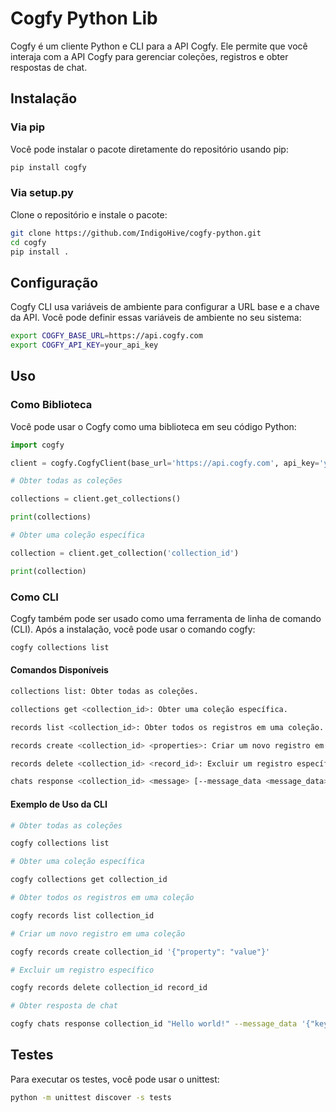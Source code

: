# Cogfy Python Lib

Cogfy é um cliente Python e CLI para a API Cogfy. Ele permite que você interaja com a API Cogfy para gerenciar coleções, registros e obter respostas de chat.

## Instalação

### Via pip

Você pode instalar o pacote diretamente do repositório usando pip:

```sh
pip install cogfy
```

### Via setup.py

Clone o repositório e instale o pacote:

```sh
git clone https://github.com/IndigoHive/cogfy-python.git
cd cogfy
pip install .
```

## Configuração

Cogfy CLI usa variáveis de ambiente para configurar a URL base e a chave da API. Você pode definir essas variáveis de ambiente no seu sistema:

```sh
export COGFY_BASE_URL=https://api.cogfy.com
export COGFY_API_KEY=your_api_key
```

## Uso

### Como Biblioteca

Você pode usar o Cogfy como uma biblioteca em seu código Python:

```python
import cogfy

client = cogfy.CogfyClient(base_url='https://api.cogfy.com', api_key='your_api_key')

# Obter todas as coleções

collections = client.get_collections()

print(collections)

# Obter uma coleção específica

collection = client.get_collection('collection_id')

print(collection)
```

### Como CLI

Cogfy também pode ser usado como uma ferramenta de linha de comando (CLI). Após a instalação, você pode usar o comando cogfy:

```sh
cogfy collections list
```

#### Comandos Disponíveis

```sh
collections list: Obter todas as coleções.

collections get <collection_id>: Obter uma coleção específica.

records list <collection_id>: Obter todos os registros em uma coleção.

records create <collection_id> <properties>: Criar um novo registro em uma coleção. As propriedades devem ser fornecidas em formato JSON.

records delete <collection_id> <record_id>: Excluir um registro específico.

chats response <collection_id> <message> [--message_data <message_data>] [--chat_id <chat_id>]: Obter resposta de chat. message_data deve ser fornecido em formato JSON, se necessário.
```

#### Exemplo de Uso da CLI

```sh
# Obter todas as coleções

cogfy collections list

# Obter uma coleção específica

cogfy collections get collection_id

# Obter todos os registros em uma coleção

cogfy records list collection_id

# Criar um novo registro em uma coleção

cogfy records create collection_id '{"property": "value"}'

# Excluir um registro específico

cogfy records delete collection_id record_id

# Obter resposta de chat

cogfy chats response collection_id "Hello world!" --message_data '{"key": "value"}' --chat_id chat_id
```


## Testes

Para executar os testes, você pode usar o unittest:

```sh
python -m unittest discover -s tests
```